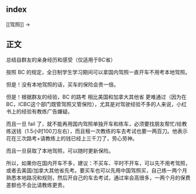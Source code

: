 ## index

[[驾照]] ->

## 正文

总结自群友的亲身经历和感受（仅适用于BC省）

按照 BC 的规定，全日制学生学习期间可以拿国内驾照一直开车不用考本地驾照。

但是！没有本地驾照的话，买车的保险会贵一倍。

但是！根据群友的经验，BC 的路考 相比美国和加拿大其他省 更难通过（因为在BC，ICBC这个部门既管驾照又管保险），尤其是对驾驶经验不多的人来说，小红书上的经验有教练广告嫌疑。

而且一旦 fail 了，就不能再用国内驾照单独开车和练车，必须要找朋友帮忙/给教练送钱（1.5小时100刀左右），而且租一次教练的车去考试也要一两百刀。他表示花在三次路考+请教练上的钱已经上三千刀了，劳心劳神。

而且一旦获取了本地驾照，可以随时更新保险。

所以，如果你在国内开车不多，建议：不买车、平时不开车，可以先不用考驾照，或者去美国/加拿大其他省先考。要买车也可以先用中国驾照买，自己练一两个月熟悉本地路况和规则，然后开自己的车去考试，通过率会高很多，一两个月的保费差额也不会比请教练更贵。

